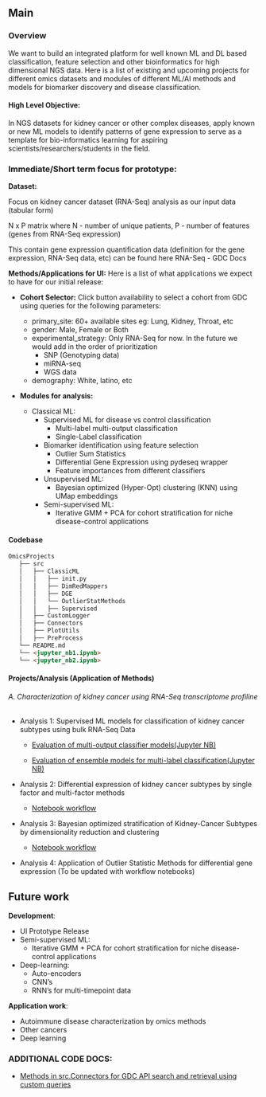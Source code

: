 ## Main 

### Overview
We want to build an integrated platform for well known ML and DL based classification, feature selection and other bioinformatics for high dimensional NGS data. Here is a list of existing and upcoming projects for different omics datasets and modules of different ML/AI methods and models for biomarker discovery and disease classification.

#### High Level Objective:
In NGS datasets for kidney cancer or other complex diseases, apply known or new ML models to identify patterns of gene expression to serve as a template for bio-informatics learning for aspiring scientists/researchers/students in the field.

### Immediate/Short term focus for prototype:
**Dataset:**

Focus on kidney cancer dataset (RNA-Seq) analysis  as our input data (tabular form) 

N x P matrix where N - number of unique patients, P - number of features (genes from RNA-Seq expression)

This contain gene expression quantification data (definition for the gene expression, RNA-Seq data, etc) can be found here RNA-Seq - GDC Docs 

**Methods/Applications for UI:** Here is a list of what applications we expect to have for our initial release:

- **Cohort Selector:** Click button availability to select a cohort from GDC using queries for the following parameters:
  - primary_site: 60+ available sites eg: Lung, Kidney, Throat, etc
  - gender: Male, Female or Both
  - experimental_strategy: Only RNA-Seq for now. In the future we would add in the order of prioritization  
    - SNP (Genotyping data)
    - miRNA-seq 
    - WGS data
  - demography: White, latino, etc 

- **Modules for analysis:**
  - Classical ML: 
    - Supervised ML for disease vs control classification 
      - Multi-label multi-output classification 
      - Single-Label classification 
    - Biomarker identification using feature selection
      - Outlier Sum Statistics 
      - Differential Gene Expression using pydeseq wrapper 
      - Feature importances from different classifiers 
    - Unsupervised ML:
      - Bayesian optimized (Hyper-Opt) clustering (KNN) using UMap embeddings
    - Semi-supervised ML:
      - Iterative GMM + PCA for cohort stratification for niche disease-control applications 
  <!-- - Deep-learning:
    - Auto-encoders 
    - CNN’s
    - RNN’s for multi-timepoint data 
  - Bayesian ML
  - Knowledge Graphs and NLP  -->

#### Codebase
```md
OmicsProjects
   ├── src
   │   ├── ClassicML
   │   │   ├── init.py
   │   │   ├── DimRedMappers
   │   │   ├── DGE
   │   │   └── OutlierStatMethods
   │   │   ├── Supervised
   │   ├── CustomLogger   
   │   ├── Connectors
   │   ├── PlotUtils
   │   ├── PreProcess 
   └── README.md
   └── <jupyter_nb1.ipynb> 
   └── <jupyter_nb2.ipynb>
   ```
<!-- #### Modules developed:

- [Module for Genomic Data Commons API accession, querying, search and retrieval](https://github.com/adhal007/OmixHub/tree/main/src/Connectors)
- [Module for Outlier Statistic Methods](https://github.com/adhal007/OmixHub/blob/main/src/OutlierStatMethods/README.md)

- [Module for Omics data processing](https://github.com/adhal007/OmixHub/blob/main/src/README.md)
  - [Module for RNA-seq preprocessing](https://github.com/adhal007/OmixHub/blob/main/src/preprocess_utils.py)
  - [Module for base preprocessor class](https://github.com/adhal007/OmixHub/blob/main/src/base_preprocessor.py)
- [Module for Dimensionality Reduction Models](https://github.com/adhal007/OmixHub/blob/main/src/DimRedMappers/README.md)  
- [Module for ML classifier models (ensemble, multi_output)](https://github.com/adhal007/OmixHub/blob/main/src/base_ml_models.py)
- [Module for differential expression of RNA-Seq](https://github.com/adhal007/OmixHub/blob/main/src/pydeseq_utils.py) -->

  
#### Projects/Analysis (Application of Methods)
###### A. Characterization of kidney cancer using RNA-Seq transcriptome profiline
- Analysis 1: Supervised ML models for classification of kidney cancer subtypes using bulk RNA-Seq Data 
  - [Evaluation of multi-output classifier models(Jupyter NB)](/docs/SupervisedLearningApplication/docs/workflow.md)
  
  - [Evaluation of ensemble models for multi-label classification(Jupyter NB)](/docs/SupervisedLearningEnsembleApplication/docs/workflow.md)

- Analysis 2: Differential expression of kidney cancer subtypes by single factor and multi-factor methods
  <!-- - [Summary]() -->
  - [Notebook workflow](/docs/DeSeqApplication/docs/workflow.md)

- Analysis 3: Bayesian optimized stratification of Kidney-Cancer Subtypes by dimensionality reduction and clustering
    - [Notebook workflow](/docsUmapApplication/docs/workflow.md)

- Analysis 4: Application of Outlier Statistic Methods for differential gene expression
  (To be updated with workflow notebooks)
 

## Future work
**Development**:

- UI Prototype Release
- Semi-supervised ML:
    - Iterative GMM + PCA for cohort stratification for niche disease-control applications 
- Deep-learning:
  - Auto-encoders 
  - CNN’s
  - RNN’s for multi-timepoint data 
<!-- - Develop a module for graph based machine learning models 
- Develop a module for shotgun sequencing dataset
- Develop a module for deep learning models 
- Develop a module for multi-omics data analysis
- Develop a module for single-cell RNA-Seq data analysis
- Develop a module for proteomics data analysis
- Develop a module for metabolomics data analysis
- Develop a module for epigenomics data analysis
- Develop a module for microbiomics data analysis
- Develop a module for clinical data analysis
- Develop a module for single-cell RNA-Seq data analysis
- Develop a module for WGAS data analysis
- Develop a module for WES data analysis
- Develop a module for WGS data analysis
- Develop a module for CHIP-Seq data analysis
- Develop a module for ATAC-Seq data analysis
- Develop a module for Hi-C data analysis
- Develop a module for Hi-Seq data analysis -->

**Application work**:
- Autoimmune disease characterization by omics methods 
- Other cancers 
- Deep learning

### ADDITIONAL CODE DOCS:
- [Methods in src.Connectors for GDC API search and retrieval using custom queries](./src/README.md)